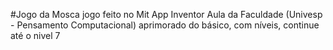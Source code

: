 #Jogo da Mosca
jogo feito no Mit App Inventor
Aula da Faculdade (Univesp - Pensamento Computacional)
aprimorado do básico, com níveis, continue até o nivel 7